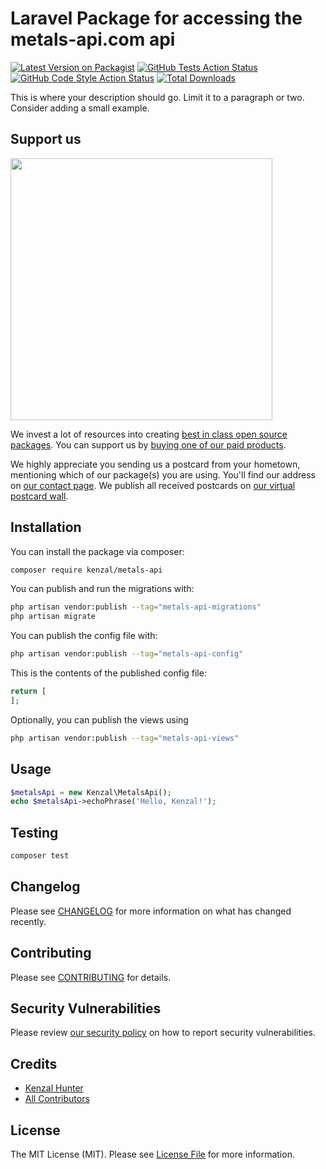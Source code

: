 # Laravel Package for accessing the metals-api.com api

[![Latest Version on Packagist](https://img.shields.io/packagist/v/kenzal/metals-api.svg?style=flat-square)](https://packagist.org/packages/kenzal/metals-api)
[![GitHub Tests Action Status](https://img.shields.io/github/actions/workflow/status/kenzal/metals-api/run-tests.yml?branch=main&label=tests&style=flat-square)](https://github.com/kenzal/metals-api/actions?query=workflow%3Arun-tests+branch%3Amain)
[![GitHub Code Style Action Status](https://img.shields.io/github/actions/workflow/status/kenzal/metals-api/fix-php-code-style-issues.yml?branch=main&label=code%20style&style=flat-square)](https://github.com/kenzal/metals-api/actions?query=workflow%3A"Fix+PHP+code+style+issues"+branch%3Amain)
[![Total Downloads](https://img.shields.io/packagist/dt/kenzal/metals-api.svg?style=flat-square)](https://packagist.org/packages/kenzal/metals-api)

This is where your description should go. Limit it to a paragraph or two. Consider adding a small example.

## Support us

[<img src="https://github-ads.s3.eu-central-1.amazonaws.com/metals-api.jpg?t=1" width="419px" />](https://spatie.be/github-ad-click/metals-api)

We invest a lot of resources into creating [best in class open source packages](https://spatie.be/open-source). You can support us by [buying one of our paid products](https://spatie.be/open-source/support-us).

We highly appreciate you sending us a postcard from your hometown, mentioning which of our package(s) you are using. You'll find our address on [our contact page](https://spatie.be/about-us). We publish all received postcards on [our virtual postcard wall](https://spatie.be/open-source/postcards).

## Installation

You can install the package via composer:

```bash
composer require kenzal/metals-api
```

You can publish and run the migrations with:

```bash
php artisan vendor:publish --tag="metals-api-migrations"
php artisan migrate
```

You can publish the config file with:

```bash
php artisan vendor:publish --tag="metals-api-config"
```

This is the contents of the published config file:

```php
return [
];
```

Optionally, you can publish the views using

```bash
php artisan vendor:publish --tag="metals-api-views"
```

## Usage

```php
$metalsApi = new Kenzal\MetalsApi();
echo $metalsApi->echoPhrase('Hello, Kenzal!');
```

## Testing

```bash
composer test
```

## Changelog

Please see [CHANGELOG](CHANGELOG.md) for more information on what has changed recently.

## Contributing

Please see [CONTRIBUTING](CONTRIBUTING.md) for details.

## Security Vulnerabilities

Please review [our security policy](../../security/policy) on how to report security vulnerabilities.

## Credits

- [Kenzal Hunter](https://github.com/kenzal)
- [All Contributors](../../contributors)

## License

The MIT License (MIT). Please see [License File](LICENSE.md) for more information.
